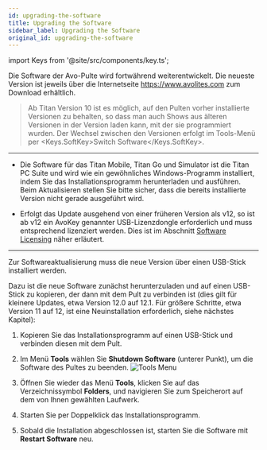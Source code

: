 ```yaml
---
id: upgrading-the-software
title: Upgrading the Software
sidebar_label: Upgrading the Software
original_id: upgrading-the-software
---
```


import Keys from '@site/src/components/key.ts';

Die Software der Avo-Pulte wird fortwährend weiterentwickelt. Die
neueste Version ist jeweils über die Internetseite
https://www.avolites.com zum Download erhältlich.


>	Ab Titan Version 10 ist es möglich, auf den Pulten vorher installierte 
Versionen zu behalten, so dass man auch Shows aus älteren Versionen 
in der Version laden kann, mit der sie programmiert wurden. Der Wechsel 
zwischen den Versionen erfolgt im Tools-Menü per <Keys.SoftKey>Switch Software</Keys.SoftKey>.

---

-   Die Software für das Titan Mobile, Titan Go und Simulator ist die
    Titan PC Suite und wird wie ein gewöhnliches Windows-Programm
    installiert, indem Sie das Installationsprogramm herunterladen und
    ausführen. Beim Aktualisieren stellen Sie bitte sicher, dass die
    bereits installierte Version nicht gerade ausgeführt wird.

-   Erfolgt das Update ausgehend von einer früheren Version als v12, so
    ist ab v12 ein AvoKey genannter USB-Lizenzdongle erforderlich und
    muss entsprechend lizenziert werden. Dies ist im Abschnitt [Software Licensing](recovering-reinstalling-the-console.md#software-licensing) 
    näher erläutert.


---

Zur Softwareaktualisierung muss die neue Version über einen USB-Stick
installiert werden.

Dazu ist die neue Software zunächst herunterzuladen und auf einen
USB-Stick zu kopieren, der dann mit dem Pult zu verbinden ist (dies gilt
für kleinere Updates, etwa Version 12.0 auf 12.1. Für größere Schritte,
etwa Version 11 auf 12, ist eine Neuinstallation erforderlich, siehe
nächstes Kapitel):

1.	Kopieren Sie das Installationsprogramm auf einen USB-Stick und
	verbinden diesen mit dem Pult.

2.	Im Menü <strong>Tools</strong> wählen Sie <strong>Shutdown Software</strong> (unterer Punkt), um
	die Software des Pultes zu beenden.
	![Tools Menu](/docs/images/Tools-Menu.png)

3.	Öffnen Sie wieder das Menü <strong>Tools</strong>, klicken Sie auf das 
	Verzeichnissymbol <strong>Folders</strong>, und navigieren Sie zum Speicherort 
	auf dem von Ihnen gewählten Laufwerk.

4.	Starten Sie per Doppelklick das Installationsprogramm.

5.	Sobald die Installation abgeschlossen ist, starten Sie die Software
	mit <strong>Restart Software</strong> neu.
